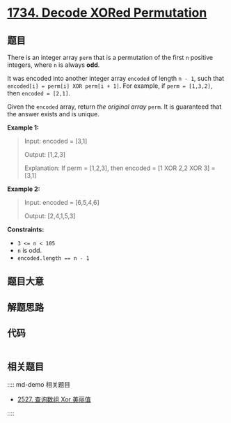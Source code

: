# [1734. Decode XORed Permutation](https://leetcode.com/problems/decode-xored-permutation)

## 题目

There is an integer array `perm` that is a permutation of the first `n`
positive integers, where `n` is always **odd**.

It was encoded into another integer array `encoded` of length `n - 1`, such
that `encoded[i] = perm[i] XOR perm[i + 1]`. For example, if `perm = [1,3,2]`,
then `encoded = [2,1]`.

Given the `encoded` array, return _the original array_ `perm`. It is
guaranteed that the answer exists and is unique.



**Example 1:**

> Input: encoded = [3,1]
> 
> Output: [1,2,3]
> 
> Explanation: If perm = [1,2,3], then encoded = [1 XOR 2,2 XOR 3] = [3,1]

**Example 2:**

> Input: encoded = [6,5,4,6]
> 
> Output: [2,4,1,5,3]

**Constraints:**

  * `3 <= n < 105`
  * `n` is odd.
  * `encoded.length == n - 1`


## 题目大意

## 解题思路

## 代码

```javascript

```

## 相关题目

:::: md-demo 相关题目
- [2527. 查询数组 Xor 美丽值](https://leetcode.com/problems/find-xor-beauty-of-array)

::::
